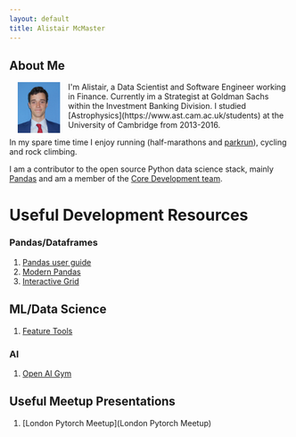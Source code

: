 ```yaml
---
layout: default
title: Alistair McMaster
---
```


## About Me
<div class="pull-left"><img height="15%" width="15%" style="float: left" hspace="15" src="./assets/images/me.jpg"></div>
I'm Alistair, a Data Scientist and Software Engineer working in Finance. Currently im a Strategist at Goldman Sachs within the Investment Banking Division. I studied [Astrophysics](https://www.ast.cam.ac.uk/students) at the University of Cambridge from 2013-2016.

In my spare time time I enjoy running (half-marathons and [parkrun](https://www.parkrun.org.uk/)), cycling and rock climbing.

I am a contributor to the open source Python data science stack, mainly [Pandas](https://github.com/pandas-dev/pandas) and am a member of the [Core Development team](https://pandas.pydata.org/about/team.html).

# Useful Development Resources

### Pandas/Dataframes

1. [Pandas user guide](https://pandas.pydata.org/pandas-docs/stable/user_guide/index.html)
2. [Modern Pandas](https://tomaugspurger.github.io/modern-8-scaling.html)
3. [Interactive Grid](https://github.com/quantopian/qgrid)

## ML/Data Science

1. [Feature Tools](https://docs.featuretools.com)

### AI

1. [Open AI Gym](https://gym.openai.com/)

## Useful Meetup Presentations
1. [London Pytorch Meetup](London Pytorch Meetup)
